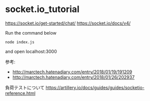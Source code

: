 # socket.io_tutorial
https://socket.io/get-started/chat/
https://socket.io/docs/v4/


Run the command below
```
node index.js
```

and open localhost:3000

参考:
- http://marctech.hatenadiary.com/entry/2018/01/19/191209
- http://marctech.hatenadiary.com/entry/2018/01/26/202937

負荷テストについて
https://artillery.io/docs/guides/guides/socketio-reference.html
